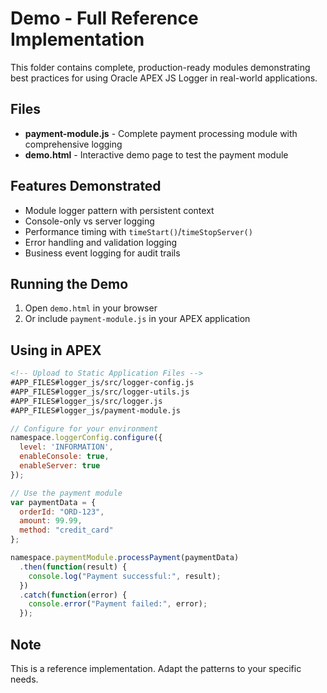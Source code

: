 # Demo - Full Reference Implementation

This folder contains complete, production-ready modules demonstrating best practices for using Oracle APEX JS Logger in real-world applications.

## Files

- **payment-module.js** - Complete payment processing module with comprehensive logging
- **demo.html** - Interactive demo page to test the payment module

## Features Demonstrated

- Module logger pattern with persistent context
- Console-only vs server logging
- Performance timing with `timeStart()`/`timeStopServer()`
- Error handling and validation logging
- Business event logging for audit trails

## Running the Demo

1. Open `demo.html` in your browser
2. Or include `payment-module.js` in your APEX application

## Using in APEX

```html
<!-- Upload to Static Application Files -->
#APP_FILES#logger_js/src/logger-config.js
#APP_FILES#logger_js/src/logger-utils.js
#APP_FILES#logger_js/src/logger.js
#APP_FILES#logger_js/payment-module.js
```

```javascript
// Configure for your environment
namespace.loggerConfig.configure({
  level: 'INFORMATION',
  enableConsole: true,
  enableServer: true
});

// Use the payment module
var paymentData = {
  orderId: "ORD-123",
  amount: 99.99,
  method: "credit_card"
};

namespace.paymentModule.processPayment(paymentData)
  .then(function(result) {
    console.log("Payment successful:", result);
  })
  .catch(function(error) {
    console.error("Payment failed:", error);
  });
```

## Note

This is a reference implementation. Adapt the patterns to your specific needs.
